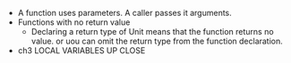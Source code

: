 - A function uses parameters. A caller passes it arguments.
- Functions with no return value
    - Declaring a return type of Unit means that the function returns no value. or uou can omit the return type from the function declaration.
- ch3 LOCAL VARIABLES UP CLOSE